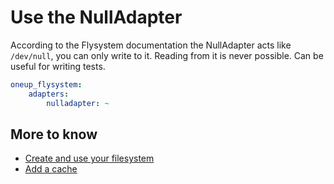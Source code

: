 # Use the NullAdapter

According to the Flysystem documentation the NullAdapter acts like `/dev/null`, you can only write to it.
Reading from it is never possible. Can be useful for writing tests.

```yml
oneup_flysystem:
    adapters:
        nulladapter: ~
```

## More to know
* [Create and use your filesystem](filesystem_create.md)
* [Add a cache](filesystem_cache.md)